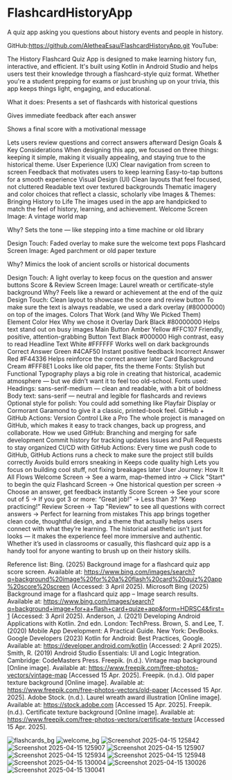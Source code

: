 # FlashcardHistoryApp
A quiz app asking you questions about history events and people in history.

GitHub:https://github.com/AletheaEsau/FlashcardHistoryApp.git 
YouTube:

The History Flashcard Quiz App is designed to make learning history fun, interactive, and efficient. It's built using Kotlin in Android Studio and helps users test their knowledge through a flashcard-style quiz format. Whether you're a student prepping for exams or just brushing up on your trivia, this app keeps things light, engaging, and educational.

What it does:
Presents a set of flashcards with historical questions

Gives immediate feedback after each answer

Shows a final score with a motivational message

Lets users review questions and correct answers afterward
Design Goals & Key Considerations
When designing this app, we focused on three things: keeping it simple, making it visually appealing, and staying true to the historical theme.
User Experience (UX)
Clear navigation from screen to screen
Feedback that motivates users to keep learning
Easy-to-tap buttons for a smooth experience
Visual Design (UI)
Clean layouts that feel focused, not cluttered
Readable text over textured backgrounds
Thematic imagery and color choices that reflect a classic, scholarly vibe
Images & Themes: Bringing History to Life
The images used in the app are handpicked to match the feel of history, learning, and achievement.
Welcome Screen
Image: A vintage world map

Why? Sets the tone — like stepping into a time machine or old library

Design Touch: Faded overlay to make sure the welcome text pops
Flashcard Screen
Image: Aged parchment or old paper texture

Why? Mimics the look of ancient scrolls or historical documents

Design Touch: A light overlay to keep focus on the question and answer buttons
Score & Review Screen
Image: Laurel wreath or certificate-style background
Why? Feels like a reward or achievement at the end of the quiz
Design Touch: Clean layout to showcase the score and review button
To make sure the text is always readable, we used a dark overlay (#80000000) on top of the images.
Colors That Work (and Why We Picked Them)
Element	Color	Hex	Why we chose it
Overlay	Dark Black	#80000000	Helps text stand out on busy images
Main Button	Amber Yellow	#FFC107	Friendly, positive, attention-grabbing
Button Text	Black	#000000	High contrast, easy to read
Headline Text	White	#FFFFFF	Works well on dark backgrounds
Correct Answer	Green	#4CAF50	Instant positive feedback
Incorrect Answer	Red	#F44336	Helps reinforce the correct answer later
Card Background	Cream	#FFF8E1	Looks like old paper, fits the theme
Fonts: Stylish but Functional
Typography plays a big role in creating that historical, academic atmosphere — but we didn’t want it to feel too old-school.
Fonts used:
Headings: sans-serif-medium — clean and readable, with a bit of boldness
Body text: sans-serif — neutral and legible for flashcards and reviews
Optional style for polish: You could add something like Playfair Display or Cormorant Garamond to give it a classic, printed-book feel.
GitHub + GitHub Actions: Version Control Like a Pro
The whole project is managed on GitHub, which makes it easy to track changes, back up progress, and collaborate.
How we used GitHub:
Branching and merging for safe development
Commit history for tracking updates
Issues and Pull Requests to stay organized
CI/CD with GitHub Actions:
Every time we push code to GitHub, GitHub Actions runs a check to make sure the project still builds correctly
Avoids build errors sneaking in
Keeps code quality high
Lets you focus on building cool stuff, not fixing breakages later
User Journey: How It All Flows
Welcome Screen
→ See a warm, map-themed intro
→ Click "Start" to begin the quiz
Flashcard Screen
→ One historical question per screen
→ Choose an answer, get feedback instantly
Score Screen
→ See your score out of 5
→ If you got 3 or more: “Great job!”
→ Less than 3? “Keep practicing!”
Review Screen
→ Tap "Review" to see all questions with correct answers
→ Perfect for learning from mistakes
This app brings together clean code, thoughtful design, and a theme that actually helps users connect with what they’re learning. The historical aesthetic isn’t just for looks — it makes the experience feel more immersive and authentic. Whether it’s used in classrooms or casually, this flashcard quiz app is a handy tool for anyone wanting to brush up on their history skills.


Reference list:
Bing. (2025) Background image for a flashcard quiz app score screen. Available at: https://www.bing.com/images/search?q=background%20image%20for%20a%20flash%20card%20quiz%20app%20score%20screen (Accessed: 3 April 2025).
Microsoft Bing (2025) Background image for a flashcard quiz app – Image search results. Available at: https://www.bing.com/images/search?q=background+image+for+a+flash+card+quize+app&form=HDRSC4&first=1 (Accessed: 3 April 2025).
Anderson, J. (2021) Developing Android Applications with Kotlin. 2nd edn. London: TechPress.
Brown, S. and Lee, T. (2020) Mobile App Development: A Practical Guide. New York: DevBooks.
Google Developers (2023) Kotlin for Android: Best Practices, Google. Available at: https://developer.android.com/kotlin (Accessed: 2 April 2025).
Smith, R. (2019) Android Studio Essentials: UI and Logic Integration. Cambridge: CodeMasters Press.
Freepik. (n.d.). Vintage map background [Online image]. Available at: https://www.freepik.com/free-photos-vectors/vintage-map [Accessed 15 Apr. 2025]. 
Freepik. (n.d.). Old paper texture background [Online image]. Available at: https://www.freepik.com/free-photos-vectors/old-paper [Accessed 15 Apr. 2025].
Adobe Stock. (n.d.). Laurel wreath award illustration [Online image]. Available at: https://stock.adobe.com [Accessed 15 Apr. 2025].
Freepik. (n.d.). Certificate texture background [Online image]. Available at: https://www.freepik.com/free-photos-vectors/certificate-texture [Accessed 15 Apr. 2025].

![flashcards_bg](https://github.com/user-attachments/assets/0ff5bc10-5d3b-48e9-9043-de3535e2bb92)
![welcome_bg](https://github.com/user-attachments/assets/57575a13-c3a1-4332-86e6-c1919fc52f21)
![Screenshot 2025-04-15 125842](https://github.com/user-attachments/assets/32453865-c378-4bf5-8176-40b8c91c2b32)
![Screenshot 2025-04-15 125907](https://github.com/user-attachments/assets/7a5bdcd7-4eea-4370-b32f-35b4b3f54784)
![Screenshot 2025-04-15 125907](https://github.com/user-attachments/assets/56477606-2573-40ed-be5b-c4d3fd5c0ba7)
![Screenshot 2025-04-15 125934](https://github.com/user-attachments/assets/6cf57366-e2d4-472c-83c1-6993486a4795)
![Screenshot 2025-04-15 125948](https://github.com/user-attachments/assets/6e9cd781-b7af-460d-ba0c-e2c76ffc68f0)
![Screenshot 2025-04-15 130004](https://github.com/user-attachments/assets/a525d8dd-1e44-42d1-ac4b-dc2f46d738cf)
![Screenshot 2025-04-15 130026](https://github.com/user-attachments/assets/b04cac05-1f24-4cb9-abf4-6c4681a5a088)
![Screenshot 2025-04-15 130041](https://github.com/user-attachments/assets/52af1e78-d899-4743-86b4-4ac56323a0a4)

